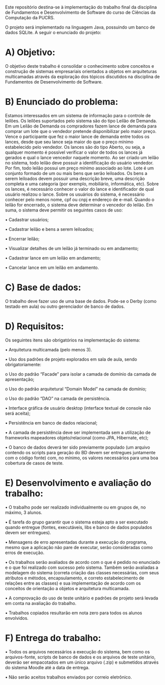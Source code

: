 Este repositório destina-se à implementação do trabalho final da disciplina de Fundamentos e Desenvolvimento de Software do curso de Ciências da Computação da PUCRS.

O projeto será implementado na linguagem Java, possuindo um banco de dados SQLite.
A seguir o enunciado do projeto:

# A) Objetivo:
O objetivo deste trabalho é consolidar o conhecimento sobre conceitos e construção de sistemas empresariais
orientados a objetos em arquiteturas multicamadas através da exploração dos tópicos discutidos na disciplina de
Fundamentos de Desenvolvimento de Software.

# B) Enunciado do problema:
Estamos interessados em um sistema de informação para o controle de leilões.
Os leilões suportados pelo sistema são do tipo Leilão de Demanda. Em um Leilão de Demanda os
compradores fazem lance de demanda para comprar um lote que o vendedor pretende disponibilizar pelo maior preço.
Vence o participante que fez o maior lance de demanda entre todos os lances, desde que seu lance seja maior do
que o preço mínimo estabelecido pelo vendedor.
Os lances são do tipo Aberto, ou seja, a qualquer momento é possível verificar o valor de todos os lances já
gerados e qual o lance vencedor naquele momento.
Ao ser criado um leilão no sistema, todo leilão deve possuir a identificação do usuário vendedor. Por fim, todo
leilão possui um preço mínimo associado ao lote.
Lote é um conjunto formado de um ou mais bens que serão leiloados. Os bens a serem leiloados devem
possuir uma descrição breve, uma descrição completa e uma categoria (por exemplo, mobiliário, informática, etc).
Sobre os lances, é necessário conhecer o valor do lance e identificador de qual usuário realizou o lance.
Sobre os usuários do sistema, é necessário conhecer pelo menos nome, cpf ou cnpj e endereço de e-mail.
Quando o leilão for encerrado, o sistema deve determinar o vencedor do leilão.
Em suma, o sistema deve permitir os seguintes casos de uso:

• Cadastrar usuários;

• Cadastrar leilão e bens a serem leiloados;

• Encerrar leilão;

• Visualizar detalhes de um leilão já terminado ou em andamento;

• Cadastrar lance em um leilão em andamento;

• Cancelar lance em um leilão em andamento.

# C) Base de dados:
O trabalho deve fazer uso de uma base de dados. Pode-se o Derby (como testado em aula) ou outro
gerenciador de banco de dados.

# D) Requisitos:
Os seguintes itens são obrigatórios na implementação do sistema:

• Arquitetura multicamada (pelo menos 3).

• Uso dos padrões de projeto explorados em sala de aula, sendo obrigatoriamente:

  o Uso do padrão “Facade” para isolar a camada de domínio da camada de apresentação;

  o Uso do padrão arquitetural “Domain Model” na camada de domínio;

  o Uso do padrão “DAO” na camada de persistência.

• Interface gráfica de usuário desktop (interface textual de console não será aceita);

• Persistência em banco de dados relacional;

• A camada de persistência deve ser implementada sem a utilização de frameworks mapeadores
objeto/relacional (como JPA, Hibernate, etc);

• O banco de dados deverá ter sido previamente populado (um arquivo contendo os scripts para geração
do BD devem ser entregues juntamente com o código fonte) com, no mínimo, os valores necessários para
uma boa cobertura de casos de teste.

# E) Desenvolvimento e avaliação do trabalho:

• O trabalho pode ser realizado individualmente ou em grupos de, no máximo, 3 alunos.

• É tarefa do grupo garantir que o sistema esteja apto a ser executado quando entregue (fontes,
executáveis, libs e banco de dados populados devem ser entregues).

• Mensagens de erro apresentadas durante a execução do programa, mesmo que a aplicação não pare de
executar, serão consideradas como erros de execução.

• Os trabalhos serão avaliados de acordo com o que é pedido no enunciado e o que foi realizado com
sucesso pelo sistema. Também serão avaliadas a modelagem do sistema (correta criação das classes
necessárias, com seus atributos e métodos, encapsulamento, e correto estabelecimento de relações entre
as classes) e sua implementação de acordo com os conceitos de orientação a objetos e arquitetura
multicamada.

• A comprovação do uso de teste unitário e padrões de projeto será levada em conta na avaliação do
trabalho.

• Trabalhos copiados resultarão em nota zero para todos os alunos envolvidos.

# F) Entrega do trabalho:

• Todos os arquivos necessários a execução do sistema, bem como os arquivos-fonte, scripts de banco de
dados e os arquivos de teste unitário, deverão ser empacotados em um único arquivo (.zip) e submetidos
através do sistema Moodle até a data de entrega.

• Não serão aceitos trabalhos enviados por correio eletrônico.
